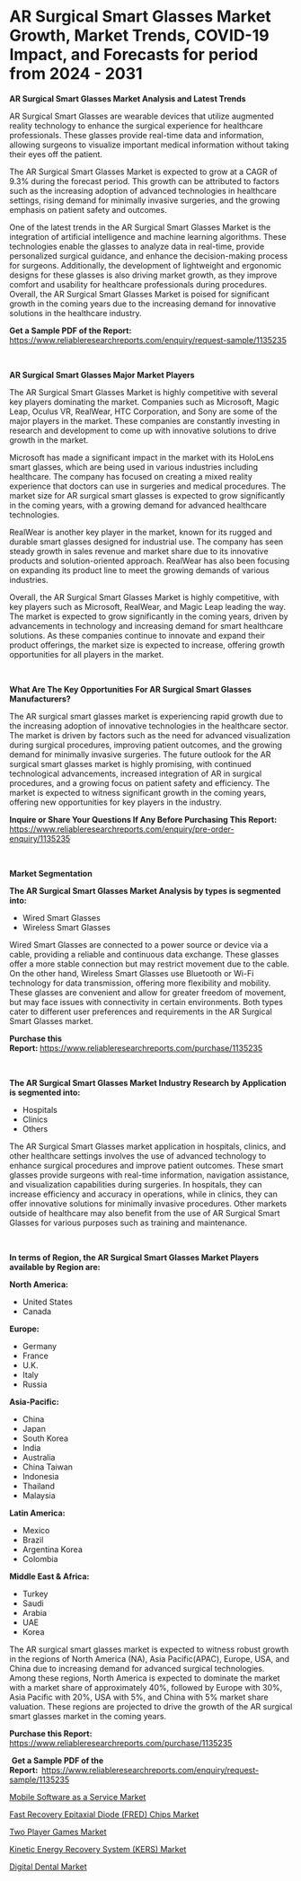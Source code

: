 <p><h1>AR Surgical Smart Glasses Market Growth, Market Trends, COVID-19 Impact, and Forecasts for period from 2024 - 2031</h1></p><p><strong>AR Surgical Smart Glasses Market Analysis and Latest Trends</strong></p>
<p><p>AR Surgical Smart Glasses are wearable devices that utilize augmented reality technology to enhance the surgical experience for healthcare professionals. These glasses provide real-time data and information, allowing surgeons to visualize important medical information without taking their eyes off the patient. </p><p>The AR Surgical Smart Glasses Market is expected to grow at a CAGR of 9.3% during the forecast period. This growth can be attributed to factors such as the increasing adoption of advanced technologies in healthcare settings, rising demand for minimally invasive surgeries, and the growing emphasis on patient safety and outcomes. </p><p>One of the latest trends in the AR Surgical Smart Glasses Market is the integration of artificial intelligence and machine learning algorithms. These technologies enable the glasses to analyze data in real-time, provide personalized surgical guidance, and enhance the decision-making process for surgeons. Additionally, the development of lightweight and ergonomic designs for these glasses is also driving market growth, as they improve comfort and usability for healthcare professionals during procedures. Overall, the AR Surgical Smart Glasses Market is poised for significant growth in the coming years due to the increasing demand for innovative solutions in the healthcare industry.</p></p>
<p><strong>Get a Sample PDF of the Report:&nbsp;</strong> <a href="https://www.reliableresearchreports.com/enquiry/request-sample/1135235">https://www.reliableresearchreports.com/enquiry/request-sample/1135235</a></p>
<p>&nbsp;</p>
<p><strong>AR Surgical Smart Glasses Major Market Players</strong></p>
<p><p>The AR Surgical Smart Glasses Market is highly competitive with several key players dominating the market. Companies such as Microsoft, Magic Leap, Oculus VR, RealWear, HTC Corporation, and Sony are some of the major players in the market. These companies are constantly investing in research and development to come up with innovative solutions to drive growth in the market.</p><p>Microsoft has made a significant impact in the market with its HoloLens smart glasses, which are being used in various industries including healthcare. The company has focused on creating a mixed reality experience that doctors can use in surgeries and medical procedures. The market size for AR surgical smart glasses is expected to grow significantly in the coming years, with a growing demand for advanced healthcare technologies.</p><p>RealWear is another key player in the market, known for its rugged and durable smart glasses designed for industrial use. The company has seen steady growth in sales revenue and market share due to its innovative products and solution-oriented approach. RealWear has also been focusing on expanding its product line to meet the growing demands of various industries.</p><p>Overall, the AR Surgical Smart Glasses Market is highly competitive, with key players such as Microsoft, RealWear, and Magic Leap leading the way. The market is expected to grow significantly in the coming years, driven by advancements in technology and increasing demand for smart healthcare solutions. As these companies continue to innovate and expand their product offerings, the market size is expected to increase, offering growth opportunities for all players in the market.</p></p>
<p>&nbsp;</p>
<p><strong>What Are The Key Opportunities For AR Surgical Smart Glasses Manufacturers?</strong></p>
<p><p>The AR surgical smart glasses market is experiencing rapid growth due to the increasing adoption of innovative technologies in the healthcare sector. The market is driven by factors such as the need for advanced visualization during surgical procedures, improving patient outcomes, and the growing demand for minimally invasive surgeries. The future outlook for the AR surgical smart glasses market is highly promising, with continued technological advancements, increased integration of AR in surgical procedures, and a growing focus on patient safety and efficiency. The market is expected to witness significant growth in the coming years, offering new opportunities for key players in the industry.</p></p>
<p><strong>Inquire or Share Your Questions If Any Before Purchasing This Report:</strong> <a href="https://www.reliableresearchreports.com/enquiry/pre-order-enquiry/1135235">https://www.reliableresearchreports.com/enquiry/pre-order-enquiry/1135235</a></p>
<p>&nbsp;</p>
<p><strong>Market Segmentation</strong></p>
<p><strong>The AR Surgical Smart Glasses Market Analysis by types is segmented into:</strong></p>
<p><ul><li>Wired Smart Glasses</li><li>Wireless Smart Glasses</li></ul></p>
<p><p>Wired Smart Glasses are connected to a power source or device via a cable, providing a reliable and continuous data exchange. These glasses offer a more stable connection but may restrict movement due to the cable. On the other hand, Wireless Smart Glasses use Bluetooth or Wi-Fi technology for data transmission, offering more flexibility and mobility. These glasses are convenient and allow for greater freedom of movement, but may face issues with connectivity in certain environments. Both types cater to different user preferences and requirements in the AR Surgical Smart Glasses market.</p></p>
<p><strong>Purchase this Report:&nbsp;</strong><a href="https://www.reliableresearchreports.com/purchase/1135235">https://www.reliableresearchreports.com/purchase/1135235</a></p>
<p>&nbsp;</p>
<p><strong>The AR Surgical Smart Glasses Market Industry Research by Application is segmented into:</strong></p>
<p><ul><li>Hospitals</li><li>Clinics</li><li>Others</li></ul></p>
<p><p>The AR Surgical Smart Glasses market application in hospitals, clinics, and other healthcare settings involves the use of advanced technology to enhance surgical procedures and improve patient outcomes. These smart glasses provide surgeons with real-time information, navigation assistance, and visualization capabilities during surgeries. In hospitals, they can increase efficiency and accuracy in operations, while in clinics, they can offer innovative solutions for minimally invasive procedures. Other markets outside of healthcare may also benefit from the use of AR Surgical Smart Glasses for various purposes such as training and maintenance.</p></p>
<p>&nbsp;</p>
<p><strong>In terms of Region, the AR Surgical Smart Glasses Market Players available by Region are:</strong></p>
<p>
    <p> <strong> North America: </strong>
        <ul>
            <li>United States</li>
            <li>Canada</li>
        </ul>
        </p> 
    <p> <strong> Europe: </strong>
        <ul>
            <li>Germany</li>
            <li>France</li>
            <li>U.K.</li>
            <li>Italy</li>
            <li>Russia</li>
        </ul>
        </p> 
    <p> <strong> Asia-Pacific: </strong>
        <ul>
            <li>China</li>
            <li>Japan</li>
            <li>South Korea</li>
            <li>India</li>
            <li>Australia</li>
            <li>China Taiwan</li>
            <li>Indonesia</li>
            <li>Thailand</li>
            <li>Malaysia</li>
        </ul>
        </p> 
    <p> <strong> Latin America: </strong>
        <ul>
            <li>Mexico</li>
            <li>Brazil</li>
            <li>Argentina Korea</li>
            <li>Colombia</li>
        </ul>
        </p> 
    <p> <strong> Middle East & Africa: </strong>
        <ul>
            <li>Turkey</li>
            <li>Saudi</li>
            <li>Arabia</li>
            <li>UAE</li>
            <li>Korea</li>
        </ul>
    </p>
    </p>
<p><p>The AR surgical smart glasses market is expected to witness robust growth in the regions of North America (NA), Asia Pacific(APAC), Europe, USA, and China due to increasing demand for advanced surgical technologies. Among these regions, North America is expected to dominate the market with a market share of approximately 40%, followed by Europe with 30%, Asia Pacific with 20%, USA with 5%, and China with 5% market share valuation. These regions are projected to drive the growth of the AR surgical smart glasses market in the coming years.</p></p>
<p><strong>Purchase this Report: </strong><a href="https://www.reliableresearchreports.com/purchase/1135235">https://www.reliableresearchreports.com/purchase/1135235</a></p>
<p>&nbsp;<strong>Get a Sample PDF of the Report:&nbsp;&nbsp;</strong><a href="https://www.reliableresearchreports.com/enquiry/request-sample/1135235">https://www.reliableresearchreports.com/enquiry/request-sample/1135235</a></p>
<p><strong></strong></p>
<p><p><a href="https://medium.com/@mayschimmel/mobile-software-as-a-service-nbsp-market-focuses-on-market-share-size-and-projected-forecast-till-79a17e2fdaea">Mobile Software as a Service Market</a></p><p><a href="https://github.com/mauripalmi/Market-Research-Report-List-2/blob/main/fast-recovery-epitaxial-diode-fred-chips-market.md">Fast Recovery Epitaxial Diode (FRED) Chips Market</a></p><p><a href="https://medium.com/@mayschimmel/two-player-games-market-competitive-analysis-market-trends-and-forecast-to-2031-d618f3555304">Two Player Games Market</a></p><p><a href="https://github.com/nicoletavirag/Market-Research-Report-List-2/blob/main/kinetic-energy-recovery-system-kers-market.md">Kinetic Energy Recovery System (KERS) Market</a></p><p><a href="https://medium.com/@mayschimmel/digital-dental-market-analysis-its-cagr-market-segmentation-and-global-industry-overview-5b7c19574fd7">Digital Dental Market</a></p></p>